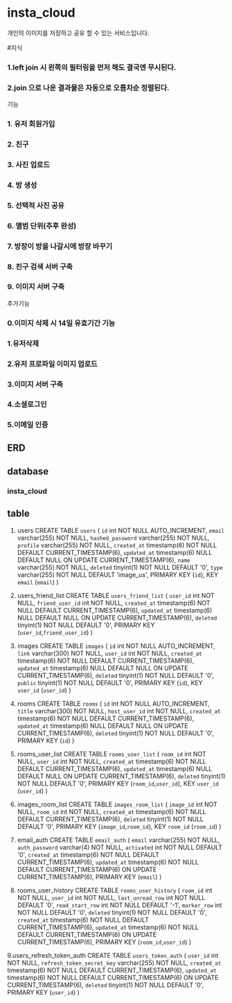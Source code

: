# insta_cloud
개인의 이미지를 저장하고 공유 할 수 있는 서비스입니다.

#지식
### 1.left join 시 왼쪽의 필터링을 먼저 해도 결국엔 무시된다.
### 2.join 으로 나운 결과물은 자동으로 오름차순 정렬된다.

기능
### 1. 유저 회원가입
### 2. 친구
### 3. 사진 업로드
### 4. 방 생성
### 5. 선택적 사진 공유
### 6. 앨범 단위(추후 완성)
### 7. 방장이 방을 나갈시에 방장 바꾸기
### 8. 친구 검색 서버 구축
### 9. 이미지 서버 구축

추가기능
### 0.이미지 삭제 시 14일 유효기간 기능
### 1.유저삭제
### 2.유저 프로파일 이미지 업로드
### 3.이미지 서버 구축
### 4.소셜로그인
### 5.이메일 인증

## ERD
## database 
### insta_cloud
## table

1. users
CREATE TABLE `users` (
  `id` int NOT NULL AUTO_INCREMENT,
  `email` varchar(255) NOT NULL,
  `hashed_password` varchar(255) NOT NULL,
  `profile` varchar(255) NOT NULL,
  `created_at` timestamp(6) NOT NULL DEFAULT CURRENT_TIMESTAMP(6),
  `updated_at` timestamp(6) NULL DEFAULT NULL ON UPDATE CURRENT_TIMESTAMP(6),
  `name` varchar(255) NOT NULL,
  `deleted` tinyint(1) NOT NULL DEFAULT '0',
  `type` varchar(255) NOT NULL DEFAULT 'image_us',
  PRIMARY KEY (`id`),
  KEY `email` (`email`)
) 


2. users_friend_list
CREATE TABLE `users_friend_list` (
  `user_id` int NOT NULL,
  `friend_user_id` int NOT NULL,
  `created_at` timestamp(6) NOT NULL DEFAULT CURRENT_TIMESTAMP(6),
  `updated_at` timestamp(6) NULL DEFAULT NULL ON UPDATE CURRENT_TIMESTAMP(6),
  `deleted` tinyint(1) NOT NULL DEFAULT '0',
  PRIMARY KEY (`user_id`,`friend_user_id`)
)

3. images
CREATE TABLE `images` (
  `id` int NOT NULL AUTO_INCREMENT,
  `link` varchar(300) NOT NULL,
  `user_id` int NOT NULL,
  `created_at` timestamp(6) NOT NULL DEFAULT CURRENT_TIMESTAMP(6),
  `updated_at` timestamp(6) NULL DEFAULT NULL ON UPDATE CURRENT_TIMESTAMP(6),
  `deleted` tinyint(1) NOT NULL DEFAULT '0',
  `public` tinyint(1) NOT NULL DEFAULT '0',
  PRIMARY KEY (`id`),
  KEY `user_id` (`user_id`)
)

4. rooms
CREATE TABLE `rooms` (
  `id` int NOT NULL AUTO_INCREMENT,
  `title` varchar(300) NOT NULL,
  `host_user_id` int NOT NULL,
  `created_at` timestamp(6) NOT NULL DEFAULT CURRENT_TIMESTAMP(6),
  `updated_at` timestamp(6) NULL DEFAULT NULL ON UPDATE CURRENT_TIMESTAMP(6),
  `deleted` tinyint(1) NOT NULL DEFAULT '0',
  PRIMARY KEY (`id`)
) 

5. rooms_user_list
CREATE TABLE `rooms_user_list` (
  `room_id` int NOT NULL,
  `user_id` int NOT NULL,
  `created_at` timestamp(6) NOT NULL DEFAULT CURRENT_TIMESTAMP(6),
  `updated_at` timestamp(6) NULL DEFAULT NULL ON UPDATE CURRENT_TIMESTAMP(6),
  `deleted` tinyint(1) NOT NULL DEFAULT '0',
  PRIMARY KEY (`room_id`,`user_id`),
  KEY `user_id` (`user_id`)
)


6. images_room_list
CREATE TABLE `images_room_list` (
  `image_id` int NOT NULL,
  `room_id` int NOT NULL,
  `created_at` timestamp(6) NOT NULL DEFAULT CURRENT_TIMESTAMP(6),
  `deleted` tinyint(1) NOT NULL DEFAULT '0',
  PRIMARY KEY (`image_id`,`room_id`),
  KEY `room_id` (`room_id`)
)

7. email_auth
CREATE TABLE `email_auth` (
  `email` varchar(255) NOT NULL,
  `auth_password` varchar(4) NOT NULL,
  `activated` int NOT NULL DEFAULT '0',
  `created_at` timestamp(6) NOT NULL DEFAULT CURRENT_TIMESTAMP(6),
  `updated_at` timestamp(6) NOT NULL DEFAULT CURRENT_TIMESTAMP(6) ON UPDATE CURRENT_TIMESTAMP(6),
  PRIMARY KEY (`email`)
)

8. rooms_user_history
CREATE TABLE `rooms_user_history` (
  `room_id` int NOT NULL,
  `user_id` int NOT NULL,
  `last_unread_row` int NOT NULL DEFAULT '0',
  `read_start_row` int NOT NULL DEFAULT '-1',
  `marker_row` int NOT NULL DEFAULT '0',
  `deleted` tinyint(1) NOT NULL DEFAULT '0',
  `created_at` timestamp(6) NOT NULL DEFAULT CURRENT_TIMESTAMP(6),
  `updated_at` timestamp(6) NOT NULL DEFAULT CURRENT_TIMESTAMP(6) ON UPDATE CURRENT_TIMESTAMP(6),
  PRIMARY KEY (`room_id`,`user_id`)
) 

9.users_refresh_token_auth
CREATE TABLE `users_token_auth` (
  `user_id` int NOT NULL,
  `refresh_token_secret_key` varchar(255) NOT NULL,
  `created_at` timestamp(6) NOT NULL DEFAULT CURRENT_TIMESTAMP(6),
  `updated_at` timestamp(6) NOT NULL DEFAULT CURRENT_TIMESTAMP(6) ON UPDATE CURRENT_TIMESTAMP(6),
  `deleted` tinyint(1) NOT NULL DEFAULT '0',
  PRIMARY KEY (`user_id`)
)
